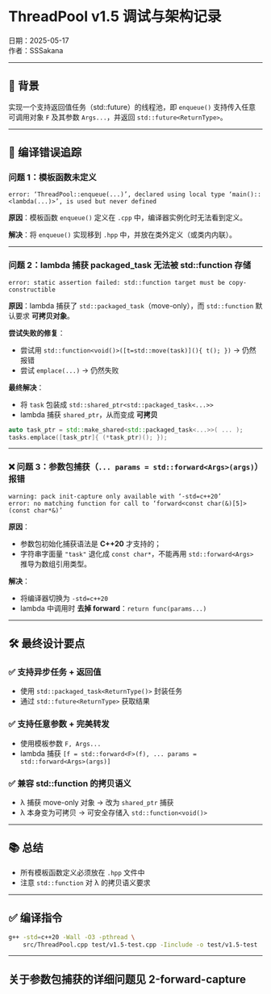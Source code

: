 # ThreadPool v1.5 调试与架构记录

日期：2025-05-17  
作者：SSSakana

---

## 🧵 背景

实现一个支持返回值任务（std::future）的线程池，即 `enqueue()` 支持传入任意可调用对象 `F` 及其参数 `Args...`，并返回 `std::future<ReturnType>`。

---

## 🐞 编译错误追踪

### 问题 1：模板函数未定义

```text
error: ‘ThreadPool::enqueue(...)’, declared using local type ‘main()::<lambda(...)>’, is used but never defined
```

**原因**：模板函数 `enqueue()` 定义在 `.cpp` 中，编译器实例化时无法看到定义。

**解决**：将 `enqueue()` 实现移到 `.hpp` 中，并放在类外定义（或类内内联）。

---

### 问题 2：lambda 捕获 packaged_task 无法被 std::function 存储

```text
error: static assertion failed: std::function target must be copy-constructible
```

**原因**：lambda 捕获了 `std::packaged_task`（move-only），而 `std::function` 默认要求 **可拷贝对象**。

**尝试失败的修复**：
- 尝试用 `std::function<void()>([t=std::move(task)](){ t(); })` → 仍然报错
- 尝试 `emplace(...)` → 仍然失败

**最终解决**：
- 将 `task` 包装成 `std::shared_ptr<std::packaged_task<...>>`
- lambda 捕获 `shared_ptr`，从而变成 **可拷贝**

```cpp
auto task_ptr = std::make_shared<std::packaged_task<...>>( ... );
tasks.emplace([task_ptr]{ (*task_ptr)(); });
```

---

### ❌ 问题 3：参数包捕获（`... params = std::forward<Args>(args)`）报错

```text
warning: pack init-capture only available with ‘-std=c++20’
error: no matching function for call to ‘forward<const char(&)[5]>(const char*&)’
```

**原因**：
- 参数包初始化捕获语法是 **C++20** 才支持的；
- 字符串字面量 `"task"` 退化成 `const char*`，不能再用 `std::forward<Args>` 推导为数组引用类型。

**解决**：
- 将编译器切换为 `-std=c++20`
- lambda 中调用时 **去掉 forward**：`return func(params...)`

---

## 🛠️ 最终设计要点

### ✅ 支持异步任务 + 返回值

- 使用 `std::packaged_task<ReturnType()>` 封装任务
- 通过 `std::future<ReturnType>` 获取结果

### ✅ 支持任意参数 + 完美转发

- 使用模板参数 `F, Args...`
- lambda 捕获 `[f = std::forward<F>(f), ... params = std::forward<Args>(args)]`

### ✅ 兼容 std::function 的拷贝语义

- λ 捕获 move-only 对象 → 改为 `shared_ptr` 捕获
- λ 本身变为可拷贝 → 可安全存储入 `std::function<void()>`

---

## 📚 总结

- 所有模板函数定义必须放在 `.hpp` 文件中
- 注意 `std::function` 对 λ 的拷贝语义要求

---

## ✅ 编译指令

```bash
g++ -std=c++20 -Wall -O3 -pthread \
    src/ThreadPool.cpp test/v1.5-test.cpp -Iinclude -o test/v1.5-test
```

---
## 关于参数包捕获的详细问题见 2-forward-capture
